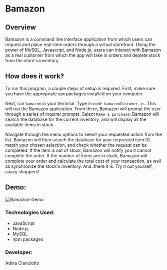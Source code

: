 # Bamazon

## Overview 
Bamazon is a command line interface application from which users can request and place real-time orders through a virtual storefront. Using the power of MySQL, Javascript, and Node.js, users can interact with Bamazon as a real customer from which the app will take in orders and deplete stock from the store's inventory.

## How does it work?
To run this program, a couple steps of setup is required. First, make sure you have the appropriate `npm` packages installed on your computer.

Next, run  `bamazon` in your terminal. Type in `node bamazonCustomer.js`. This will run the Bamazon application. From there, Bamazon will prompt the user through a series of inquirer prompts. Select `Make a purchase`. Bamazon will search the database for the current inventory, and will display all the available items in stock. 

Navigate through the menu options to select your requested action from the list. Bamazon will then search the database for your requested item ID, match your chosen selection, and check whether the request can be completed. If the item is out of stock, Bamazon will notify you it cannot complete the order. If the number of items are in stock, Bamazon will complete your order and calculate the total cost of your transaction, as well as synchronize the stock's inventory. And..there it is. Try it out yourself, saavy shoppers!

## Demo:
![Bamazon-Demo](https://media.giphy.com/media/W55dMVu6qUidXWk1zg/giphy.gif)

### Technologies Used:
* JavaScript
* Node.js
* MySQL
* npm packages

### Developer:
Adina Cianciotto

